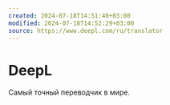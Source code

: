 ```yaml
---
created: 2024-07-18T14:51:40+03:00
modified: 2024-07-18T14:52:29+03:00
source: https://www.deepl.com/ru/translator
---
```


# DeepL

Самый точный переводчик в мире.